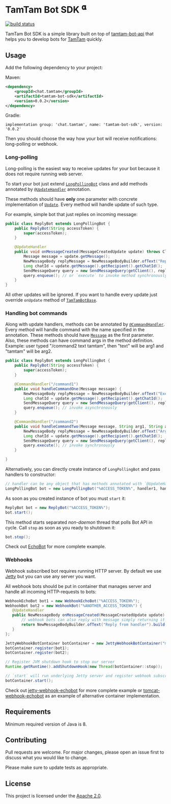 # TamTam Bot SDK <sup><span title="Alpha version. Use in production at your own risk">𝛂</span></sup>

[![build status](https://github.com/tamtam-chat/tamtam-bot-sdk/workflows/Build/badge.svg?branch=master)](https://github.com/tamtam-chat/tamtam-bot-sdk/actions?query=workflow%3A%22Build%22)

TamTam Bot SDK is a simple library built on top of [tamtam-bot-api](https://github.com/tamtam-chat/tamtam-bot-api) that
helps you to develop bots for [TamTam](https://tamtam.chat) quickly.

## Usage

Add the following dependency to your project:

Maven:
```xml
<dependency>
    <groupId>chat.tamtam</groupId>
    <artifactId>tamtam-bot-sdk</artifactId>
    <version>0.0.2</version>
</dependency>
```

Gradle:
```
implementation group: 'chat.tamtam', name: 'tamtam-bot-sdk', version: '0.0.2'
```

Then you should choose the way how your bot will receive notifications: long-polling or webhook.

### Long-polling

Long-polling is the easiest way to receive updates for your bot because it does not require running web server.

To start your bot just extend [`LongPollingBot`](src/main/java/chat/tamtam/bot/longpolling/LongPollingBot.java) class and add methods annotated by [`@UpdateHandler`](src/main/java/chat/tamtam/bot/annotations/UpdateHandler.java) annotation.

These methods should have **only** one parameter with concrete implementation of [`Update`](https://github.com/tamtam-chat/tamtam-bot-api/blob/master/src/main/java/chat/tamtam/botapi/model/Update.java). Every method will handle update of such type.

For example, simple bot that just replies on incoming message:

```java
public class ReplyBot extends LongPollingBot {
    public ReplyBot(String accessToken) {
        super(accessToken);
    }

    @UpdateHandler
    public void onMessageCreated(MessageCreatedUpdate update) throws ClientException {
        Message message = update.getMessage();
        NewMessageBody replyMessage = NewMessageBodyBuilder.ofText("Reply on: " + message.getBody()).build();
        Long chatId = update.getMessage().getRecipient().getChatId();
        SendMessageQuery query = new SendMessageQuery(getClient(), replyMessage).chatId(chatId);
        query.enqueue(); // or `execute` to invoke method synchronously
    }
}
```

All other updates will be ignored. If you want to handle every update just override `onUpdate` method of [`TamTamBotBase`](src/main/java/chat/tamtam/bot/TamTamBotBase.java).

### Handling bot commands

Along with update handlers, methods can be annotated by [`@CommandHandler`](src/main/java/chat/tamtam/bot/annotations/CommandHandler.java). Every method will handle command with the name specified in the annotation.
These methods should have [`Message`](https://github.com/tamtam-chat/tamtam-bot-api/blob/master/src/main/java/chat/tamtam/botapi/model/Message.java) as the first parameter. Also, these methods can have command args in the method definition. 
Example: user typed "/command2 text tamtam", then "text" will be arg1 and "tamtam" will be arg2.
```java
public class ReplyBot extends LongPollingBot {
    public ReplyBot(String accessToken) {
        super(accessToken);
    }

    @CommandHandler("/command1")
    public void handleCommandOne(Message message) {
        NewMessageBody replyMessage = NewMessageBodyBuilder.ofText("Executed command1").build();
        Long chatId = update.getMessage().getRecipient().getChatId();
        SendMessageQuery query = new SendMessageQuery(getClient(), replyMessage).chatId(chatId);
        query.enqueue(); // invoke asynchronously
    }

    @CommandHandler("/command2")
    public void handleCommandTwo(Message message, String arg1, String arg2) {
        NewMessageBody replyMessage = NewMessageBodyBuilder.ofText("Args of command2: " + arg1 + ", " + arg2).build();
        Long chatId = update.getMessage().getRecipient().getChatId();
        SendMessageQuery query = new SendMessageQuery(getClient(), replyMessage).chatId(chatId);
        query.execute(); // invoke synchronously
    }

}
```

Alternatively, you can directly create instance of `LongPollingBot` and pass handlers to constructor:
```java
// handler can be any object that has methods annotated with `@UpdateHandler` or `@CommandHandler`
LongPollingBot bot = new LongPollingBot("%ACCESS_TOKEN%", handler1, handler2);
```

As soon as you created instance of bot you must `start` it:

```java
ReplyBot bot = new ReplyBot("%ACCESS_TOKEN%");
bot.start();
```
This method starts separated *non-daemon* thread that polls Bot API in cycle.
Call `stop` as soon as you ready to shutdown it:

```java
bot.stop();
```

Check out [EchoBot](examples/longpolling-echobot/src/main/java/chat/tamtam/echobot/Main.java) for more complete example.

### Webhooks

Webhook subscribed bot requires running HTTP server. By default we use [Jetty](https://www.eclipse.org/jetty/)
but you can use any server you want.

All webhook bots should be put in container that manages server and handle all incoming HTTP-requests to bots:

```java
WebhookEchoBot bot1 = new WebhookEchoBot("%ACCESS_TOKEN%");
WebhookBot bot2 = new WebhookBot("%ANOTHER_ACCESS_TOKEN%") {
   @UpdateHandler
   public NewMessageBody onMessageCreated(MessageCreatedUpdate update) {
       // webhook bots can also reply with message simply returning it from update handler 
       return NewMessageBodyBuilder.ofText("Reply from handler").build();
   }
};

JettyWebhookBotContainer botContainer = new JettyWebhookBotContainer("mysupercoolbot.com", 8080);
botContainer.register(bot1);
botContainer.register(bot2);

// Register JVM shutdown hook to stop our server
Runtime.getRuntime().addShutdownHook(new Thread(botContainer::stop));

// `start` will run underlying Jetty server and register webhook subscription for each bot
botContainer.start();
```

Check out [jetty-webhook-echobot](examples/jetty-webhook-echobot/src/main/java/chat/tamtam/echobot/WebhookEchoBot.java)
for more complete example or [tomcat-webhook-echobot](examples/tomcat-webhook-echobot/src/main/java/chat/tamtam/echobot/WebhookEchoBot.java)
as an example of alternative container implementation.

## Requirements

Minimum required version of Java is 8.

## Contributing

Pull requests are welcome. For major changes, please open an issue first to discuss what you would like to change.

Please make sure to update tests as appropriate.

## License

This project is licensed under the [Apache 2.0](https://www.apache.org/licenses/LICENSE-2.0).
